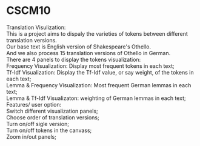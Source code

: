 # CSCM10
Translation Visulization:  
This is a project aims to dispaly the varieties of tokens between different translation versions.  
Our base text is English version of Shakespeare's Othello.  
And we also process 15 translation versions of Othello in German.  
There are 4 panels to display the tokens visualization:  
    Frequency Visualization: Display most frequent tokens in each text;  
    Tf-Idf Visualization: Display the Tf-Idf value, or say weight, of the tokens in each text;  
    Lemma & Frequency Visualization: Most frequent German lemmas in each text;  
    Lemma & Tf-Idf Visualizaton: weighting of German lemmas in each text;  
Features/ user option:  
    Switch different visualization panels;  
    Choose order of translation versions;  
    Turn on/off sigle version;  
    Turn on/off tokens in the canvass;  
    Zoom in/out panels;  

